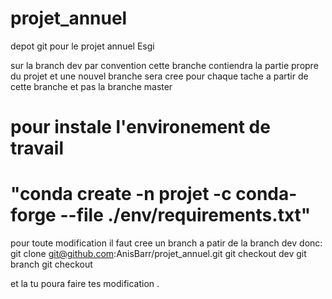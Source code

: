 # projet_annuel
depot git pour le projet annuel Esgi

sur la branch dev par convention cette branche contiendra la partie propre du projet et une nouvel branche sera cree pour chaque tache a partir de cette branche et pas la branche master


# pour instale l'environement de travail

# "conda create -n projet -c conda-forge  --file ./env/requirements.txt"


pour toute modification il faut cree un branch a patir de la branch dev donc:
git clone git@github.com:AnisBarr/projet_annuel.git
git checkout dev 
git branch <ta-nouvelle-branch>
git checkout <ta-nouvelle-branch>

et la tu poura faire tes modification .
